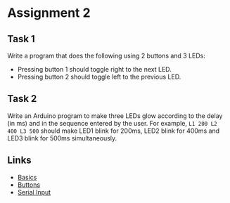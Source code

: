# Assignment 2
       
## Task 1

Write a program that does the following using 2 buttons and 3 LEDs:
* Pressing button 1 should toggle right to the next LED.
* Pressing button 2 should toggle left to the previous LED.
           
## Task 2

Write an Arduino program to make three LEDs glow according to the delay (in ms) and in the sequence entered by the user. For example, `L1 200 L2 400 L3 500` should make LED1 blink for 200ms, LED2 blink for 400ms and LED3 blink for 500ms simultaneously. 

## Links
* [Basics](https://www.youtube.com/watch?v=abWCy_aOSwY&index=3&list=PLA567CE235D39FA84)
* [Buttons](https://www.youtube.com/watch?v=_LCCGFSMOr4&list=PLA567CE235D39FA84&index=2)
* [Serial Input](https://www.youtube.com/watch?v=g0pSfyXOXj8&list=PLA567CE235D39FA84&index=6)
